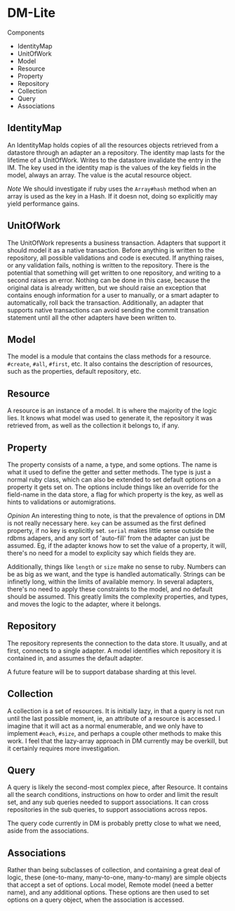 
# DM-Lite

Components

* IdentityMap 
* UnitOfWork
* Model
* Resource
* Property
* Repository
* Collection
* Query
* Associations

## IdentityMap

An IdentityMap holds copies of all the resources objects retrieved from a
datastore through an adapter an a repository. The identity map lasts for the
lifetime of a UnitOfWork. Writes to the datastore invalidate the entry in the
IM. The key used in the identity map is the values of the key fields in the
model, always an array. The value is the acutal resource object.

_Note_ We should investigate if ruby uses the `Array#hash` method when an array
is used as the key in a Hash. If it doesn not, doing so explicitly may yield
performance gains. 

## UnitOfWork

The UnitOfWork represents a business transaction. Adapters that support it
should model it as a native transaction. Before anything is written to the
repository, all possible validations and code is executed. If anything raises,
or any validation fails, nothing is written to the repository. There is the
potential that something will get written to one repository, and writing to a
second raises an error. Nothing can be done in this case, because the original
data is already written, but we should raise an exception that contains enough
information for a user to manually, or a smart adapter to automatically, roll
back the transaction. Additionally, an adapter that supports native
transactions can avoid sending the commit transation statement until all the
other adapters have been written to.

## Model

The model is a module that contains the class methods for a resource.
`#create`, `#all`, `#first`, etc. It also contains the description of
resources, such as the properties, default repository, etc.

## Resource

A resource is an instance of a model. It is where the majority of the logic
lies. It knows what model was used to generate it, the repository it was
retrieved from, as well as the collection it belongs to, if any.

## Property

The property consists of a name, a type, and some options. The name is what it
used to define the getter and setter methods. The type is just a normal ruby
class, which can also be extended to set default options on a property it gets
set on. The options include things like an override for the field-name in the
data store, a flag for which property is the key, as well as hints to
validations or automigrations.

_Opinion_
An interesting thing to note, is that the prevalence of options in DM is not
really necessary here. `key` can be assumed as the first defined property, if
no key is explicitly set. `serial` makes little sense outside the rdbms
adapers, and any sort of 'auto-fill' from the adapter can just be assumed. Eg,
if the adapter knows how to set the value of a property, it will, there's no
  need for a model to explicity say which fields they are. 

Additionally, things like `length` or `size` make no sense to ruby. Numbers can
be as big as we want, and the type is handled automatically. Strings can be
infinetly long, within the limits of available memory. In several adapters,
there's no need to apply these constraints to the model, and no default should
be assumed. This greatly limits the complexity properties, and types, and moves
the logic to the adapter, where it belongs. 

## Repository

The repository represents the connection to the data store. It usually, and at
first, connects to a single adapter. A model identifies which repository it is
contained in, and assumes the default adapter. 

A future feature will be to support database sharding at this level.

## Collection

A collection is a set of resources. It is initially lazy, in that a query is
not run until the last possible moment, ie, an attribute of a resource is
accessed. I imagine that it will act as a normal enumerable, and we only have
to implement `#each`, `#size`, and perhaps a couple other methods to make this
work. I feel that the lazy-array approach in DM currently may be overkill, but
it certainly requires more investigation.

## Query

A query is likely the second-most complex piece, after Resource. It contains
all the search conditions, instructions on how to order and limit the result
set, and any sub queries needed to support associations. It can cross
repositories in the sub queries, to support associations across repos.

The query code currently in DM is probably pretty close to what we need, aside
from the associations.

## Associations

Rather than being subclasses of collection, and containing a great deal of
logic, these (one-to-many, many-to-one, many-to-many) are simple objects that
accept a set of options. Local model, Remote model (need a better name), and
any additional options. These options are then used to set options on a query
object, when the association is accessed.

